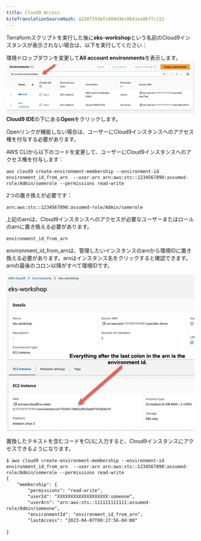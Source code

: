 ```yaml
---
title: Cloud9 Access
kiteTranslationSourceHash: a228f1916fcd99d3bc0b41ea9bf7c112
---
```


Terraformスクリプトを実行した後に**eks-workshop**という名前のCloud9インスタンスが表示されない場合は、以下を実行してください：

環境ドロップダウンを変更して**All account environments**を表示します。
![環境ドロップダウンを変更して**All account environments**を表示します](./assets/cloud9-environments.webp)
**Cloud9 IDE**の下にある**Open**をクリックします。

Openリンクが機能しない場合は、ユーザーにCloud9インスタンスへのアクセス権を付与する必要があります。

AWS CLIから以下のコードを変更して、ユーザーにCloud9インスタンスへのアクセス権を付与します：

```shell
aws cloud9 create-environment-membership --environment-id environment_id_from_arn  --user-arn arn:aws:sts::1234567890:assumed-role/Admin/somerole --permissions read-write
```

2つの置き換えが必要です：

```text
arn:aws:sts::1234567890:assumed-role/Admin/somerole
```

上記のarnは、Cloud9インスタンスへのアクセスが必要なユーザーまたはロールのarnに置き換える必要があります。

```text
environment_id_from_arn
```

environment_id_from_arnは、管理したいインスタンスのarnから環境IDに置き換える必要があります。arnはインスタンス名をクリックすると確認できます。arnの最後のコロン以降がすべて環境IDです。

![cloud9-arn](./assets/cloud9-arn.webp)

置換したテキストを含むコードをCLIに入力すると、Cloud9インスタンスにアクセスできるようになります。

```shell
$ aws cloud9 create-environment-membership --environment-id environment_id_from_arn  --user-arn arn:aws:sts::1234567890:assumed-role/Admin/somerole --permissions read-write
{
    "membership": {
        "permissions": "read-write",
        "userId": "XXXXXXXXXXXXXXXXXXX:someone",
        "userArn": "arn:aws:sts::111111111111:assumed-role/Admin/someone",
        "environmentId": "environment_id_from_arn",
        "lastAccess": "2023-04-07T09:27:56-04:00"

}
```
